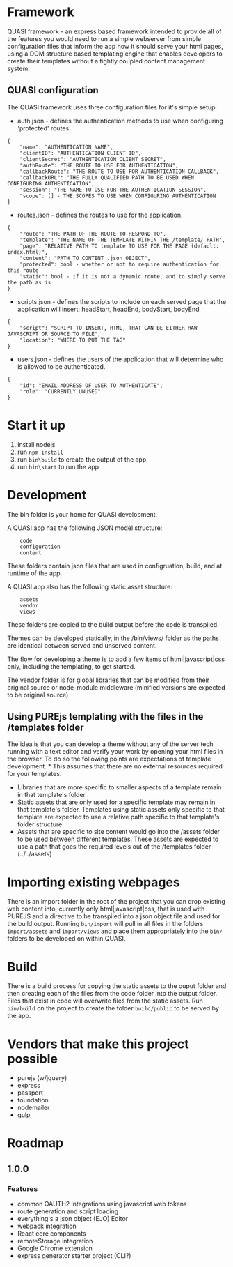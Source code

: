 # Framework
QUASI framework - an express based framework intended to provide all of the features you would need to run a simple webserver from simple configuration files that inform the app how it should serve your html pages, using a DOM structure based templating engine that enables developers to create their templates without a tightly coupled content management system. 

## QUASI configuration
The QUASI framework uses three configuration files for it's simple setup:
* auth.json - defines the authentication methods to use when configuring 'protected' routes.
~~~~ 
{
    "name": "AUTHENTICATION NAME",
    "clientID": "AUTHENTICATION CLIENT ID",
    "clientSecret": "AUTHENTICATION CLIENT SECRET",
    "authRoute": "THE ROUTE TO USE FOR AUTHENTICATION",
    "callbackRoute": "THE ROUTE TO USE FOR AUTHENTICATION CALLBACK",
    "callbackURL": "THE FULLY QUALIFIED PATH TO BE USED WHEN CONFIGURING AUTHENTICATION",
    "session": "THE NAME TO USE FOR THE AUTHENTICATION SESSION",
    "scope": [] - THE SCOPES TO USE WHEN CONFIGURING AUTHENTICATION
} 
~~~~
* routes.json - defines the routes to use for the application.
~~~~ 
{
    "route": "THE PATH OF THE ROUTE TO RESPOND TO",
    "template": "THE NAME OF THE TEMPLATE WITHIN THE /template/ PATH",
    "page": "RELATIVE PATH TO template TO USE FOR THE PAGE (default: index.html)",
    "content": "PATH TO CONTENT .json OBJECT",
    "protected": bool - whether or not to require authentication for this route
    "static": bool - if it is not a dynamic route, and to simply serve the path as is
}
~~~~ 
* scripts.json - defines the scripts to include on each served page that the application will insert: headStart, headEnd, bodyStart, bodyEnd
~~~~ 
{
    "script": "SCRIPT TO INSERT, HTML, THAT CAN BE EITHER RAW JAVASCRIPT OR SOURCE TO FILE",
    "location": "WHERE TO PUT THE TAG"
}
~~~~ 
* users.json - defines the users of the application that will determine who is allowed to be authenticated.
~~~~ 
{
    "id": "EMAIL ADDRESS OF USER TO AUTHENTICATE",
    "role": "CURRENTLY UNUSED"
}
~~~~ 

# Start it up
1. install nodejs
2. run `npm install`
3. run `bin\build` to create the output of the app
4. run `bin\start` to run the app

# Development
The bin folder is your home for QUASI development.

A QUASI app has the following JSON model structure:
~~~~ 
    code
    configuration
    content
~~~~ 
These folders contain json files that are used in configruation, build, and at runtime of the app.

A QUASI app also has the following static asset structure:
~~~~ 
    assets
    vendor
    views
~~~~ 
These folders are copied to the build output before the code is transpiled.

Themes can be developed statically, in the /bin/views/ folder as the paths are identical between served and unserved content.

The flow for developing a theme is to add a few items of html|javascript|css only, including the templating, to get started.

The vendor folder is for global libraries that can be modified from their original source or node_module middleware (minified versions are expected to be original source)

## Using PUREjs templating with the files in the /templates folder
The idea is that you can develop a theme without any of the server tech running with a text editor and verify your work by opening your html files in the browser. To do so the following points are expectations of template development.
\* This assumes that there are no external resources required for your templates.
* Libraries that are more specific to smaller aspects of a template remain in that template's folder
* Static assets that are only used for a specific template may remain in that template's folder. Templates using static assets only specific to that template are expected to use a relative path specific to that template's folder structure.
* Assets that are specific to site content would go into the /assets folder to be used between different templates. These assets are expected to use a path that goes the required levels out of the /templates folder (../../assets)

# Importing existing webpages
There is an import folder in the root of the project that you can drop existing web content into, currently only html|javascript|css, that is used with PUREJS and a directive to be transpiled into a json object file and used for the build output. Running `bin/import` will pull in all files in the folders `import/assets` and `import/views` and place them appropriately into the `bin/` folders to be developed on within QUASI.

# Build
There is a build process for copying the static assets to the ouput folder and then creating each of the files from the code folder into the output folder. Files that exist in code will overwrite files from the static assets. Run `bin/build` on the project to create the folder `build/public` to be served by the app.

# Vendors that make this project possible
* purejs (w/jquery)
* express
* passport
* foundation
* nodemailer
* gulp

# Roadmap
## 1.0.0
### Features 
* common OAUTH2 integrations using javascript web tokens
* route generation and script loading
* everything's a json object (EJO) Editor
* webpack integration
* React core components
* remoteStorage integration
* Google Chrome extension
* express generator starter project (CLI?)